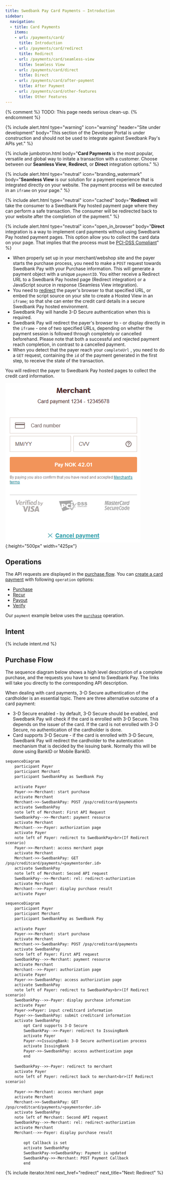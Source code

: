 ```yaml
---
title: Swedbank Pay Card Payments – Introduction
sidebar:
  navigation:
  - title: Card Payments
    items:
    - url: /payments/card/
      title: Introduction
    - url: /payments/card/redirect
      title: Redirect
    - url: /payments/card/seamless-view
      title: Seamless View
    - url: /payments/card/direct
      title: Direct
    - url: /payments/card/after-payment
      title: After Payment
    - url: /payments/card/other-features
      title: Other Features
---
```


{% comment %}
TODO: This page needs serious clean-up.
{% endcomment %}

{% include alert.html type="warning"
                      icon="warning"
                      header="Site under development"
                      body="This section of the Developer Portal is
                      under construction and should not be used to integrate
                      against Swedbank Pay's APIs yet." %}

{% include jumbotron.html body="**Card Payments** is the most popular, versatile
and global way to initate a transaction with a customer. Choose between our
**Seamless View**, **Redirect**, or **Direct** integration options." %}

{% include alert.html type="neutral"
                      icon="branding_watermark"
                      body="**Seamless View** is our solution for a payment
                      experience that is integrated directly on your website.
                      The payment process will be executed in an `iframe` on
                      your page." %}

{% include alert.html type="neutral"
                      icon="cached"
                      body="**Redirect** will take the consumer to a Swedbank
                      Pay hosted payment page where they can perform a safe
                      transaction. The consumer will be redirected back to your
                      website after the completion of the payment." %}

{% include alert.html type="neutral"
                      icon="open_in_browser"
                      body="**Direct** integration is a way to implement card
                      payments without using Swedbank Pay hosted payment pages.
                      This option allow you to collect the card data on your
                      page. That implies that the process must be [PCI-DSS
                      Compliant](https://www.pcisecuritystandards.org/)" %}

* When properly set up in your merchant/webshop site and the payer starts the
  purchase process, you need to make a `POST` request towards Swedbank Pay with
  your Purchase information. This will generate a payment object with a unique
  `paymentID`. You either receive a Redirect URL to a Swedbank Pay hosted
  page (Redirect integration) or a JavaScript source in response (Seamless View
  integration).
* You need to [redirect][redirect] the payer's browser to that specified URL, or
  embed the script source on your site to create a Hosted View in an `iframe`;
  so that she can enter the credit card details in a secure Swedbank Pay hosted
  environment.
* Swedbank Pay will handle 3-D Secure authentication when this is required.
* Swedbank Pay will redirect the payer's browser to - or display directly in the
  `iframe` - one of two specified URLs, depending on whether the payment session
  is followed through completely or cancelled beforehand. Please note that both
  a successful and rejected payment reach completion, in contrast to a cancelled
  payment.
* When you detect that the payer reach your `completeUrl` , you need to do a
  `GET` request, containing the `id` of the payment generated in the first step,
  to receive the state of the transaction.

You will redirect the payer to Swedbank Pay hosted pages to collect the credit
card information.

![screenshot of the redirect card payment page][card-payment]{:height="500px" width="425px"}

## Operations

The API requests are displayed in the [purchase flow](#purchase-flow).
You can [create a card payment][create-payment] with following `operation`
options:

* [Purchase][purchase]
* [Recur][recur]
* [Payout][payout]
* [Verify][verify]

Our `payment` example below uses the [`purchase`][purchase] operation.

## Intent

{% include intent.md %}

## Purchase Flow

The sequence diagram below shows a high level description of a complete
purchase, and the requests you have to send to Swedbank Pay. The links will
take you directly to the corresponding API description.

When dealing with card payments, 3-D Secure authentication of the
cardholder is an essential topic. There are three alternative outcome of a
card payment:

* 3-D Secure enabled - by default, 3-D Secure should be enabled, and Swedbank Pay
  will check if the card is enrolled with 3-D Secure. This depends on the issuer
  of the card. If the card is not enrolled with 3-D Secure, no authentication of
  the cardholder is done.
* Card supports 3-D Secure - if the card is enrolled with 3-D Secure, Swedbank Pay
  will redirect the cardholder to the autentication mechanism that is decided
  by the issuing bank. Normally this will be done using BankID or Mobile
  BankID.

```mermaid
sequenceDiagram
    participant Payer
    participant Merchant
    participant SwedbankPay as Swedbank Pay

    activate Payer
    Payer->>-Merchant: start purchase
    activate Merchant
    Merchant->>-SwedbankPay: POST /psp/creditcard/payments
    activate SwedbankPay
    note left of Merchant: First API Request
    SwedbankPay-->>-Merchant: payment resource
    activate Merchant
    Merchant-->>-Payer: authorization page
    activate Payer
    note left of Payer: redirect to SwedbankPay<br>(If Redirect scenario)
    Payer->>-Merchant: access merchant page
    activate Merchant
    Merchant->>-SwedbankPay: GET /psp/creditcard/payments/<paymentorder.id>
    activate SwedbankPay
    note left of Merchant: Second API request
    SwedbankPay-->>-Merchant: rel: redirect-authorization
    activate Merchant
    Merchant-->>-Payer: display purchase result
    activate Payer
```

```mermaid
sequenceDiagram
    participant Payer
    participant Merchant
    participant SwedbankPay as Swedbank Pay

    activate Payer
    Payer->>-Merchant: start purchase
    activate Merchant
    Merchant->>-SwedbankPay: POST /psp/creditcard/payments
    activate SwedbankPay
    note left of Payer: First API request
    SwedbankPay-->>-Merchant: payment resource
    activate Merchant
    Merchant-->>-Payer: authorization page
    activate Payer
    Payer->>-SwedbankPay: access authorization page
    activate SwedbankPay
    note left of Payer: redirect to SwedbankPay<br>(If Redirect scenario)
    SwedbankPay-->>-Payer: display purchase information
    activate Payer
    Payer->>Payer: input creditcard information
    Payer->>-SwedbankPay: submit creditcard information
    activate SwedbankPay
        opt Card supports 3-D Secure
        SwedbankPay-->>-Payer: redirect to IssuingBank
        activate Payer
        Payer->>IssuingBank: 3-D Secure authentication process
        activate IssuingBank
        Payer->>-SwedbankPay: access authentication page
        end

    SwedbankPay-->>-Payer: redirect to merchant
    activate Payer
    note left of Payer: redirect back to merchant<br>(If Redirect scenario)

    Payer->>-Merchant: access merchant page
    activate Merchant
    Merchant->>-SwedbankPay: GET /psp/creditcard/payments/<paymentorder.id>
    activate SwedbankPay
    note left of Merchant: Second API request
    SwedbankPay-->>-Merchant: rel: redirect-authorization
    activate Merchant
    Merchant-->>-Payer: display purchase result

        opt Callback is set
        activate SwedbankPay
        SwedbankPay->>SwedbankPay: Payment is updated
        SwedbankPay->>-Merchant: POST Payment Callback
        end
```

{% include iterator.html  next_href="redirect" next_title="Next: Redirect" %}

[card-payment]: /assets/img/payments/card-payment.png
[cancel]: /payments/card/after-payment/#cancellations
[capture]: /payments/card/after-payment/#Capture
[redirect]: /payments/card/redirect
[create-payment]: /payments/card/other-features/#create-payment
[purchase]: /payments/card/other-features/#purchase
[recur]: /payments/card/other-features/#recur
[payout]: /payments/card/other-features/#payout
[verify]: /payments/card/other-features/#verify
